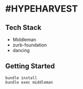 # #HYPEHARVEST


## Tech Stack

- Middleman
- zurb-foundation
- dancing

## Getting Started

```
bundle install
bundle exec middleman
```
